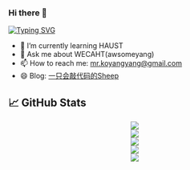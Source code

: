 ### Hi there 👋

[![Typing SVG](https://readme-typing-svg.herokuapp.com?color=%23F78A63&lines=Here+are+some+ideas+to+get+you+started%3A)](https://git.io/typing-svg)

- 🌱 I’m currently learning HAUST
- 💬 Ask me about WECAHT(awsomeyang)
- 📫 How to reach me: mr.koyangyang@gmail.com
- 😄 Blog: [一只会敲代码的Sheep](https://koyangyang.github.io)


## &#x1f4c8; GitHub Stats

<div align="center"><img src="https://github-readme-streak-stats.koyang.workers.dev/?user=koyangyang" ></div>

<div align="center"><img src="https://activity-graph.koyang.workers.dev/graph?username=koyangyang&theme=github-light" ></div>

<div align="center"><img src="https://cdn.jsdelivr.net/gh/koyangyang/hugo_comment/assets/github-contribution-grid-snake.svg" ></div>

<div align="center"><img src="https://github-readme-stats.vercel.app/api?username=koyangyang&show_icons=true&theme=flag-india" ></div>

<div align="center"><img src="https://github-readme-stats.vercel.app/api/top-langs/?username=koyangyang&layout=compact" ></div>

<!-- <div align="center"><img src="https://github-readme-stats.vercel.app/api/wakatime?username=koyangyang" ></div> -->


<!--
[![Top Langs](https://github-readme-stats.vercel.app/api/top-langs/?username=koyangyang&langs_count=8)](https://github.com/anuraghazra/github-readme-stats)
- 🔭 I’m currently working on ...
- 👯 I’m looking to collaborate on ...
- 🤔 I’m looking for help with ...
- 💬 Ask me about ...
- 📫 How to reach me: ...
- 😄 Pronouns: ...
- ⚡ Fun fact: ...
-->
